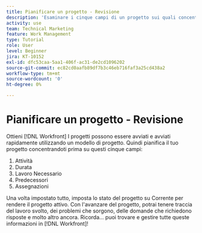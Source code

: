```yaml
---
title: Pianificare un progetto - Revisione
description: 'Esaminare i cinque campi di un progetto sui quali concentrarsi durante la pianificazione: attività, durata, ore pianificate, predecessori e assegnazioni.'
activity: use
team: Technical Marketing
feature: Work Management
type: Tutorial
role: User
level: Beginner
jira: KT-10152
exl-id: dfc53caa-5aa1-406f-ac31-de2cd1096202
source-git-commit: ec82cd0aafb89df7b3c46eb716faf3a25cd438a2
workflow-type: tm+mt
source-wordcount: '0'
ht-degree: 0%

---
```


# Pianificare un progetto - Revisione

Ottieni [!DNL  Workfront] I progetti possono essere avviati e avviati rapidamente utilizzando un modello di progetto. Quindi pianifica il tuo progetto concentrandoti prima su questi cinque campi:

1. Attività
1. Durata
1. Lavoro Necessario
1. Predecessori
1. Assegnazioni

Una volta impostato tutto, imposta lo stato del progetto su Corrente per rendere il progetto attivo. Con l&#39;avanzare del progetto, potrai tenere traccia del lavoro svolto, dei problemi che sorgono, delle domande che richiedono risposte e molto altro ancora. Ricorda... puoi trovare e gestire tutte queste informazioni in [!DNL Workfront]!

<!---
footer urls for the LP
Plan a project 
Edit projects
Overview of the project planned start date
Overview of the project planned completion date
Tasks overview
Task duration and duration types 
Use task predecessors 
Modify multiple user assignments in a task list
Notifications: Information about work assigned to me 
--->
